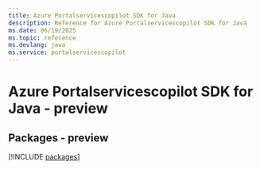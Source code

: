 ```yaml
---
title: Azure Portalservicescopilot SDK for Java
description: Reference for Azure Portalservicescopilot SDK for Java
ms.date: 06/19/2025
ms.topic: reference
ms.devlang: java
ms.service: portalservicescopilot
---
```

# Azure Portalservicescopilot SDK for Java - preview
## Packages - preview
[!INCLUDE [packages](portalservicescopilot-index.md)]